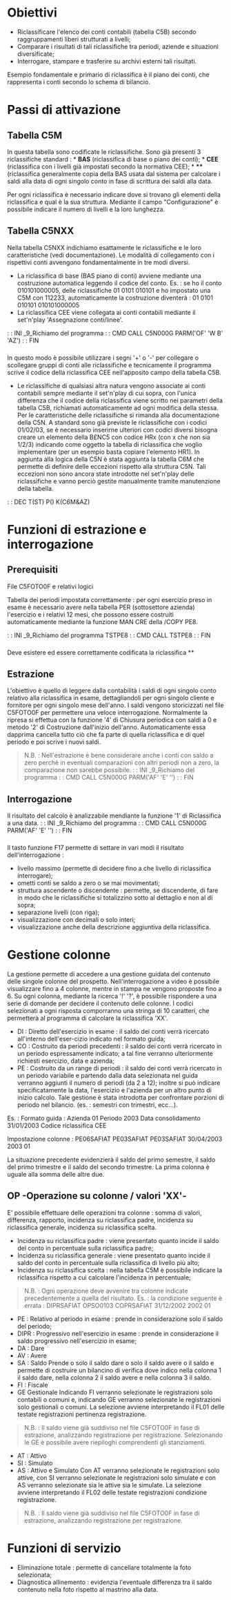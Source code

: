 # Obiettivi
 - Riclassificare l'elenco dei conti contabili (tabella C5B) secondo raggruppamenti liberi    strutturati a livelli;
 - Comparare i risultati di tali riclassifiche tra periodi, aziende e situazioni diversificate;
 - Interrogare, stampare e trasferire su archivi esterni tali risultati.

Esempio fondamentale e primario di riclassifica è il piano dei conti, che rappresenta i conti secondo lo schema di bilancio.

# Passi di attivazione
## Tabella C5M
In questa tabella sono codificate le riclassifiche.
Sono già presenti 3 riclassifiche standard : 
 \* **BAS** (riclassifica di base o piano dei conti);
 \* **CEE** (riclassifica con i livelli già impostati secondo la normativa CEE);
 \* **\*\*** (riclassifica generalmente copia della BAS usata dal sistema per calcolare i saldi alla data di ogni singolo conto in fase di scrittura dei saldi alla data.

Per ogni riclassifica è necessario indicare dove si trovano gli elementi della riclassifica e qual è la sua struttura. Mediante il campo "Configurazione" è possibile indicare il numero di livelli e la loro lunghezza.

## Tabella C5NXX
Nella tabella C5NXX indichiamo esattamente le riclassifiche e le loro caratteristiche (vedi documentazione). Le modalità di collegamento con i rispettivi conti avvengono fondamentalmente in tre modi diversi.

- La riclassifica di base (BAS piano di conti) avviene mediante una costruzione automatica leggendo il codice del conto.
Es. :  se ho il conto 010101000005, delle riclassifiche 01 0101 010101 e ho impostato una C5M con 112233, automaticamente la costruzione diventerà : 
       01
       0101
       010101
       010101000005
- La riclassifica CEE viene collegata ai conti contabili mediante il set'n'play 'Assegnazione conti/linee'.


 :  : INI _9_Richiamo del programma
 :  : CMD CALL C5N000G PARM('OF' 'W B' 'AZ')
 :  : FIN
###
In questo modo è possibile utilizzare i segni '+' o  '-' per collegare o scollegare gruppi di conti alle riclassifiche e tecnicamente il programma scrive il codice della riclassifica CEE nell'apposito campo della tabella C5B.

- Le riclassifiche di qualsiasi altra natura vengono associate ai conti contabili sempre mediante il set'n'play di cui sopra, con l'unica differenza che il codice della riclassifica viene scritto nei parametri della tabella C5B, richiamati automaticamente ad ogni modifica della stessa.
Per le caratteristiche delle riclassifiche si rimanda alla documentazione della C5N.
A standard sono già previste le riclassifiche con i codici 01/02/03, se è necessario inserirne ulteriori con codici diversi bisogna creare un elemento della B£NC5 con codice HRx (con x che non sia 1/2/3) indicando come oggetto la tabella di riclassifica che voglio implementare (per un esempio basta copiare l'elemento HR1).
In aggiunta alla logica della C5N è stata aggiunta la tabella C6M che permette di definire delle eccezioni rispetto alla struttura C5N. Tali eccezioni non sono ancora state introdotte nel set'n'play delle riclassifiche e vanno perciò gestite manualmente tramite manutenzione della tabella.

 :  : DEC T(ST) P() K(C6M&AZ)

# Funzioni di estrazione e interrogazione
## Prerequisiti
File C5FOTO0F e relativi logici

Tabella dei periodi impostata correttamente :  per ogni esercizio preso in esame è necessario avere nella tabella PER (sottosettore azienda) l'esercizio e i relativi 12 mesi, che possono essere costruiti automaticamente mediante la funzione MAN CRE della /COPY PE8.

 :  : INI _9_Richiamo del programma TSTPE8
 :  : CMD CALL TSTPE8
 :  : FIN
###
Deve esistere ed essere correttamente codificata la riclassifica \*\*

## Estrazione
L'obiettivo è quello di leggere dalla contabilità i saldi di ogni singolo conto relativo alla riclassifica in esame, dettagliandoli per ogni singolo cliente e fornitore per ogni singolo mese dell'anno.
I saldi vengono storicizzati nel file C5FOTO0F per permettere una veloce interrogazione.
Normalmente la ripresa si effettua con la funzione '4' di Chiusura periodica con saldi a 0 e metodo '2' di Costruzione dall'inizio dell'anno. Automaticamente essa dapprima cancella tutto ciò che fa parte di quella riclassifica e di quel periodo e poi scrive i nuovi saldi.

>N.B. :  Nell'estrazione è bene considerare anche i conti con saldo a zero perchè in eventuali comparazioni con altri periodi non a zero, la comparazione non sarebbe possibile.
 :  : INI _9_Richiamo del programma
 :  : CMD CALL C5N000G PARM('AF' 'E' '')
 :  : FIN

## Interrogazione
Il risultato del calcolo è analizzabile mendiante la funzione '1' di Riclassifica a una data.
 :  : INI _9_Richiamo del programma
 :  : CMD CALL C5N000G PARM('AF' 'E' '')
 :  : FIN
###
Il tasto funzione F17 permette di settare in vari modi il risultato dell'interrogazione : 

- livello massimo (permette di decidere fino a che livello di riclassifica interrogare);
- ometti conti se saldo a zero o se mai movimentati;
- struttura ascendente o discendente :  permette, se discendente, di fare in modo che le riclassifiche si totalizzino sotto al dettaglio e non al di sopra;
- separazione livelli (con riga);
- visualizzazione con decimali o solo interi;
- visualizzazione anche della descrizione aggiuntiva della riclassifica.


# Gestione colonne
La gestione permette di accedere a una gestione guidata del contenuto delle singole colonne del prospetto. Nell'interrogazione a video è possibile visualizzare fino a 4 colonne, mentre in stampa ne vengono proposte fino a 6. Su ogni colonna, mediante la ricerca '!' '?', è possibile rispondere a una serie di domande per decidere il contenuto delle colonne. I codici selezionati a ogni risposta comporranno una stringa di 10 caratteri, che permetterà al programma di calcolare la riclassifica 'XX'.

- DI :  Diretto dell'esercizio in esame :  il saldo dei conti verrà ricercato all'interno dell'eser-cizio indicato nel formato guida;
- CO :  Costruito da periodi precedenti :  il saldo dei conti verrà ricercato in un periodo espressamente indicato; a tal fine verranno ulteriormente richiesti esercizio, data e azienda;
- PE :  Costruito da un range di periodi :  il saldo dei conti verrà ricercato in un periodo variabile e partendo dalla data selezionata nel guida verranno aggiunti il numero di periodi (da 2 a 12); inoltre si può indicare specificatamente la data, l'esercizio e l'azienda per un altro punto di inizio calcolo. Tale gestione è stata introdotta per confrontare porzioni di periodo nel bilancio. (es. :  semestri con trimestri, ecc...).

Es. : 
Formato guida : 
Azienda                           01
Periodo                           2003
Data consolidamento               31/01/2003
Codice riclassifica               CEE

Impostazione colonne : 
PE06SAFIAT
PE03SAFIAT
PE03SAFIAT                        30/04/2003  2003    01

La situazione precedente evidenzierà il saldo del primo semestre, il saldo del primo trimestre e il saldo del secondo trimestre. La prima colonna è uguale alla somma delle altre due.


## OP -Operazione su colonne / valori 'XX'-
E' possibile effettuare delle operazioni tra colonne :  somma di valori, differenza, rapporto, incidenza su riclassifica padre, incidenza su riclassifica generale, incidenza su riclassifica scelta.

- Incidenza su riclassifica padre :  viene presentato quanto incide il saldo del conto in percentuale sulla riclassifica padre;
- Incidenza su riclassifica generale :  viene presentato quanto incide il saldo del conto in percentuale sulla riclassifica di livello più alto;
- Incidenza su riclassifica scelta :  nella tabella C5M è possibile indicare la riclassifica rispetto a cui calcolare l'incidenza in percentuale;
>N.B. :  Ogni operazione deve avvenire tra colonne indicate precedentemente a quella del risultato.
Es. :  la condizione seguente è errata : 
       DIPRSAFIAT
       OPSO0103
       COPRSAFIAT                     31/12/2002 2002 01
- PE :  Relativo al periodo in esame :  prende in considerazione solo il saldo del periodo;
- DIPR :  Progressivo nell'esercizio in esame :  prende in considerazione il saldo progressivo nell'esercizio in esame;
- DA :  Dare
- AV :  Avere
- SA :  Saldo
Prende o solo il saldo dare o solo il saldo avere o il saldo e permette di costruire un bilancino di verifica dove indico nella colonna 1 il saldo dare, nella colonna 2 il saldo avere e nella colonna 3 il saldo.
- FI :  Fiscale
- GE Gestionale
Indicando FI verranno selezionate le registrazioni solo contabili o comuni e, indicando GE verranno selezionate le registrazioni solo gestionali o comuni.
La selezione avviene interpretando il FL01 delle testate registrazioni pertinenza registrazione.
>N.B. :  Il saldo viene già suddiviso nel file C5FOTO0F in fase di estrazione, analizzando registrazione per registrazione.
Selezionando le GE è possibile avere riepiloghi comprendenti gli stanziamenti.
- AT :  Attivo
- SI :  Simulato
- AS :  Attivo e Simulato
Con AT verranno selezionate le registrazioni solo attive, con SI verranno selezionate le registrazioni solo simulate e con AS verranno selezionate sia le attive sia le simulate.
La selezione avviene interpretando il FL02 delle testate registrazioni condizione registrazione.
>N.B. :  Il saldo viene già suddiviso nel file C5FOTO0F in fase di estrazione, analizzando registrazione per registrazione.


# Funzioni di servizio

-  Eliminazione totale :  permette di cancellare totalmente la foto selezionata;
-  Diagnostica allinemento :  evidenzia l'eventuale differenza tra il saldo contenuto nella foto rispetto al mastrino alla data.

